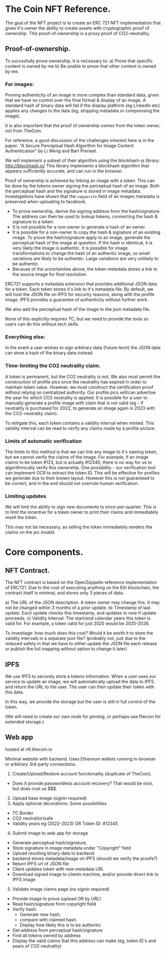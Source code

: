 
# The Coin NFT Reference.

The goal of the NFT project is to create an ERC 721 NFT implementation that gives it's owner the ability to create assets with cryptographic proof of ownership.  This proof-of-ownership is a proxy proof of CO2-neutrality.

## Proof-of-ownership.

To succesfully prove ownership, it is necessary to:
 a) Prove that specific content is owned by me
 b) Be unable to prove that other content is owned by me.

### For images:

Proving authenticity of an image is more complex than standard data, given that we have no control over the final format & display of an image.  A standard hash of binary data will fail if the display platform (eg LinkedIn etc) applies any changes to the data (eg, stripping metadata or compressing the image).

It is also important that the proof of ownership comes from the token owner, not from TheCoin.

For reference, a good discussion of the challenges inherent here is in the paper: "A Secure Perceptual Hash Algorithm for Image Content Authentication" by Li Weng and Bart Preneel.

We will implement a subset of their algorithm using the blockhash-js library: http://blockhash.io/  This library implements a blockhash algorithm that appears sufficiently accurate, and can run in the browser.

Proof of ownership is achieved by linking an image with a token.  This can be done by the tokens owner signing the perceptual hash of an image.  Both the perceptual hash and the signature is stored in image metadata.  Investigations have shown that the `copywrite` field of an images metadata is preserved when uploading to facebook.

 - To prove ownership, derive the signing address from the hash/signature.  The address can then be used to lookup tokens, connecting the hash & signature to a token.
 - It is not possible for a non-owner to generate a hash of an owner.
 - It is possible for a non-owner to copy the hash & signature of an existing image.  To prove the hash/signature apply to an image, generate the perceptual hash of the image at question.  If the hash is identical, it is very likely the image is authentic.  It is possible for image transformations to change the hash of an authentic image, so small variations are likely to be authentic.  Large variations are very unlikely to be authentic.
 - Because of the uncertainties above, the token metadata stores a link to the source image for final resolution.

ERC721 supports a metadata extension that provides additional JSON data for a token.  Each token stores it's link to it's metadata file.  By default, we will host the JSON file on IPFS for security reasons, along with the profile image.  IPFS provides a guarantee of authenticity without further work.

We also add the perceptual hash of the image to the json metadata file.

None of this explicitly requires TC, but we need to provide the tools so users can do this without tech skills.

### Everything else:

In the event a user wishes to sign arbitrary data (future-tech) the JSON data can store a hash of the binary data instead.

### Time-limiting the CO2 neutrality claim.

A token is permanent, but the CO2 neutrality is not.  We also must permit the construction of profile pics once the neutrality has expired in order to maintain token value.  However, we must construct the certification proof without relying on centralized authority.  Our profile pics will/can advertise the year for which CO2 neutrality is applied.  It is possible for a user to manually generate a profile image with claim that is not valid (eg - if neutrality is purchased for 2022, to generate an image again in 2023 with the CO2-neutrality claim).

To mitigate this, each token contains a validity interval when minted.  This validity interval can be read to verify any claims made by a profile picture.

### Limits of automatic verification

The limits to this method is that we can link any image to it's owning token, but we cannot verify the claims of the image.  For example, if an image claims to be token #123, but is actually #12345, there is no way for us to algorithmically verify this ownership.  One possibility - our verification tool can implement OCR to extract the token ID.  This will be effective for profiles we generate due to their known layout.  However this is not guaranteed to be correct, and in the end should not overrule human verification.

### Limiting updates

We will limit the ability to sign new documents to once-per-quarter.  This is to limit the incentive for a token owner to print their claims and immediately resell the token.

This may not be necessary, as selling the token immediately renders the claims on the pic invalid.

# Core components.

## NFT Contract.

The NFT contract is based on the OpenZeppelin reference implementation of ERC721.  Due to the cost of executing anything on the Eth blockchain, the contract itself is minimal, and stores only 3 pieces of data.

 a) The URL of the JSON description.  A token owner may change this.  It may not be changed within 3 months of a prior update.
 b) Timestamp of last update.  Each update checks this timestamp, and updates to now if update proceeds.
 c) Validity Interval: The start/end calendar years this token is valid for.  For example, a token valid for just 2025 would be 2025-2026.

To investiage: how much does this cost?  Would it be worth it to store the validity intervals in a separate json file? (probably not, just due to the reduced safety in that we have to either update the JSON file each release or publish the full mapping without option to change it later)

## IPFS

We use IPFS to securely store a tokens information.  When a user uses our service to update an image, we will automatically upload the data to IPFS and return the URL to the user.  The user can then update their token with this data.

In this way, we provide the storage but the user is still in full control of the token.

(We will need to create our own node for pinning, or perhaps use filecoin for extended storage.)

## Web app

hosted at nft.thecoin.io

Minimal website with backend.  Uses Ethereum wallets running in-browser or arbitrary 3rd-party connections.

 1) Create/Upload/Restore account functionality (duplicate of TheCoin).
   - Does it provide passwordless account recovery?  That would be nice, but does cost us $$$.
 2) Upload base image (signin required)
 3) Apply optional decorations: Some possibilities
   - TC Border
   - CO2 neutral(or)safe
   - Validity years eg (2022-2023) OR Token ID: #12345
 4) Submit image to web app for storage
   - Generate perceptual hash/signature,
   - Store signature in image metadata under "Copyright" field
   - Upload resulting binary data to backend
   - backend stores metadata/image on IPFS (should we verify the proofs?)
   - Return IPFS url of JSON file
   - Client updates token with new metadata URI.
   - Download signed image to clients machine, and/or provide direct link to IPFS image
 5) Validate image claims page (no signin required)
   - Provide image to prove (upload OR by URL)
   - Read hash/signature from copyright field
   - Verify hash:
      - Generate new hash,
      - compare with claimed hash.
      - Display how likely this is to be authentic
   - Get address from perceptual hash/signature
   - Find all tokens owned by address
   - Display the valid claims that this address can make (eg, token ID's and years of CO2 neutrality)


